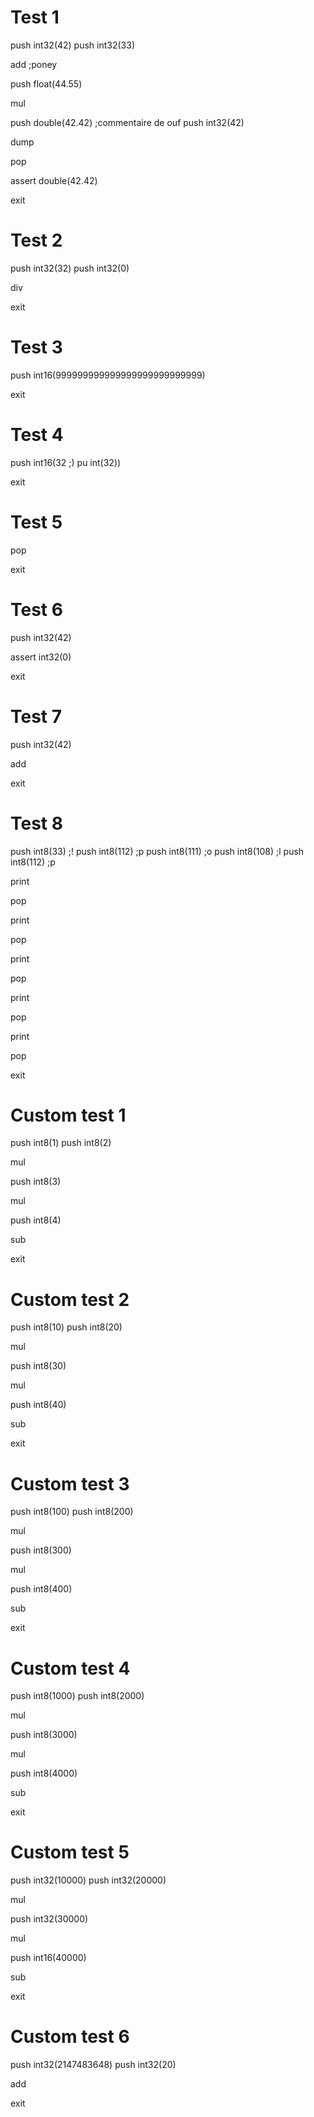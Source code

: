 # Test 1
push int32(42)
push int32(33)

add ;poney

push float(44.55)

mul

push double(42.42) ;commentaire de ouf
push int32(42)

dump

pop

assert double(42.42)

exit

# Test 2
push int32(32)
push int32(0)

div

exit

# Test 3
push int16(999999999999999999999999999)

exit

# Test 4
push int16(32 ;)
pu int(32))

exit

# Test 5
pop

exit

# Test 6
push int32(42)

assert int32(0)

exit

# Test 7
push int32(42)

add

exit

# Test 8
push int8(33) ;!
push int8(112) ;p
push int8(111) ;o
push int8(108) ;l
push int8(112) ;p

print

pop 

print

pop

print

pop 

print

pop

print

pop

exit

# Custom test 1
push int8(1)
push int8(2)

mul

push int8(3)

mul

push int8(4)

sub

exit

# Custom test 2
push int8(10)
push int8(20)

mul

push int8(30)

mul

push int8(40)

sub

exit

# Custom test 3
push int8(100)
push int8(200)

mul

push int8(300)

mul

push int8(400)

sub

exit

# Custom test 4
push int8(1000)
push int8(2000)

mul

push int8(3000)

mul

push int8(4000)

sub

exit

# Custom test 5
push int32(10000)
push int32(20000)

mul

push int32(30000)

mul

push int16(40000)

sub

exit

# Custom test 6
push int32(2147483648)
push int32(20)

add

exit
